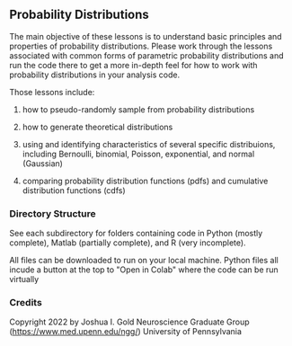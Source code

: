## Probability Distributions

The main objective of these lessons is to understand basic principles and properties of probability distributions. Please work through the lessons associated with common forms of parametric probability distributions and run the code there to get a more in-depth feel for how to work with probability distributions in your analysis code.

Those lessons include:

1) how to pseudo-randomly sample from probability distributions

2) how to generate theoretical distributions

3) using and identifying characteristics of several specific distribuions, including Bernoulli, binomial, Poisson, exponential, and normal (Gaussian)

4) comparing probability distribution functions (pdfs) and cumulative distribution functions (cdfs)

### Directory Structure

See each subdirectory for folders containing code in Python (mostly complete), Matlab (partially complete), and R (very incomplete).

All files can be downloaded to run on your local machine.
Python files all incude a button at the top to "Open in Colab" where the code can be run virtually

### Credits

Copyright 2022 by Joshua I. Gold
Neuroscience Graduate Group (https://www.med.upenn.edu/ngg/)
University of Pennsylvania
